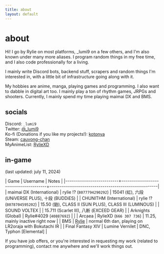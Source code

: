 ```yaml
---
title: about
layout: default
---
```


<div class="title">
    <h1>about</h1>
</div>

Hi! I go by Rylie on most platforms, \_lumi9 on a few others, and I'm also known under many more aliases. I program random things in my free time, and I also code professionally for a living.

I mainly write Discord bots, backend stuff, scrapers and random things I'm interested in, with a little bit of infrastructure going along with it.

My hobbies are anime, manga, playing games and programming. I also want to dabble in digital art too. I mainly play a ton of rhythm games, JRPGs and shooters. Currently, I mainly spend my time playing maimai DX and BMS.

## socials

Discord: `_lumi9`  
Twitter: [@\_lumi9](https://twitter.com/_lumi9)  
Ko-fi (Donations if you like my projects!): [kotonya](https://ko-fi.com/kotonya)  
Steam: [cauvong-chan](https://steamcommunity.com/id/cauvong-chan)  
MyAnimeList: [RylieXD](https://myanimelist.net/profile/RylieXD)

## in-game

(last updated: july 11, 2024)

| Game                      | Username                               | Notes                                                 |
|---------------------------+----------------------------------------+-------------------------------------------------------|
| maimai DX (International) | rylie !? (`8077794290292`)             | 15041 (虹), 六段 (UNiVERSE PLUS), 十段 (BUDDiES)        |
| CHUNITHM (International)  | rylie !? (`8078704595202`)             | 15.50 (鉑), CLASS II (SUN PLUS), CLASS III (LUMINOUS)  |
| SOUND VOLTEX              |                                        | 15.711 (Scarlet III), 八断 (EXCEED GEAR)               |
| Arknights (Global)        | Rylie#4029 (`40887692`)                |                                                       |
| Arcaea                    | RylieXD (`666 307 736`)                | 11.25, mainly inactive right now                      |
| BMS                       | [Rylie](https://bokutachi.xyz/u/Rylie) | normal 6th dan, playing on LR2oraja with Bokutachi IR |
| Final Fantasy XIV         | Lumine Vernilet                        | DNC, Typhon [Elemental]                               |

If you have job offers, or you're interested in requesting my work (related to programming), contact me anywhere and we'll work things out.
